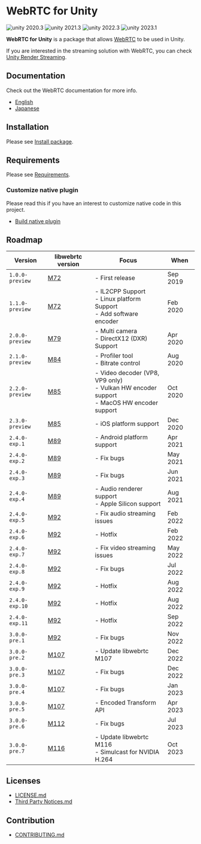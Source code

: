 # WebRTC for Unity

<img src="https://img.shields.io/badge/unity-2020.3-green.svg?style=flat-square" alt="unity 2020.3">
<img src="https://img.shields.io/badge/unity-2021.3-green.svg?style=flat-square" alt="unity 2021.3">
<img src="https://img.shields.io/badge/unity-2022.3-green.svg?style=flat-square" alt="unity 2022.3">
<img src="https://img.shields.io/badge/unity-6000.0-green.svg?style=flat-square" alt="unity 2023.1">

**WebRTC for Unity** is a package that allows [WebRTC](https://webrtc.org) to be used in Unity.

If you are interested in the streaming solution with WebRTC, you can check [Unity Render Streaming](https://github.com/Unity-Technologies/UnityRenderStreaming). 

## Documentation

Check out the WebRTC documentation for more info.

- [English](https://docs.unity3d.com/Packages/com.unity.webrtc@latest/index.html)
- [Japanese](https://docs.unity3d.com/ja/Packages/com.unity.webrtc@latest/index.html)

## Installation

Please see [Install package](Documentation~/install.md).

## Requirements

Please see [Requirements](Documentation~/index.md#requirements).

### Customize native plugin

Please read this if you have an interest to customize native code in this project.

- [Build native plugin](Plugin~/README.md)

## Roadmap

| Version | libwebrtc version | Focus | When | 
| ------- | ----------------- | ----- | ---- |
| `1.0.0-preview` | [M72](https://groups.google.com/d/msg/discuss-webrtc/3h4y0fimHwg) | - First release | Sep 2019 |    
| `1.1.0-preview` | [M72](https://groups.google.com/d/msg/discuss-webrtc/3h4y0fimHwg) | - IL2CPP Support<br> - Linux platform Support<br/> - Add software encoder | Feb 2020 |
| `2.0.0-preview` | [M79](https://groups.google.com/d/msg/discuss-webrtc/Ozvbd0p7Q1Y) | - Multi camera <br>- DirectX12 (DXR) Support | Apr 2020 |
| `2.1.0-preview` | [M84](https://groups.google.com/g/discuss-webrtc/c/MRAV4jgHYV0) | - Profiler tool <br>- Bitrate control | Aug 2020 |
| `2.2.0-preview` | [M85](https://groups.google.com/g/discuss-webrtc/c/Qq3nsR2w2HU) | - Video decoder (VP8, VP9 only) <br>- Vulkan HW encoder support <br>- MacOS HW encoder support | Oct 2020 |
| `2.3.0-preview` | [M85](https://groups.google.com/g/discuss-webrtc/c/Qq3nsR2w2HU) | - iOS platform support | Dec 2020 |
| `2.4.0-exp.1` | [M89](https://groups.google.com/g/discuss-webrtc/c/Zrsn2hi8FV0) | - Android platform support | Apr 2021 |
| `2.4.0-exp.2` | [M89](https://groups.google.com/g/discuss-webrtc/c/Zrsn2hi8FV0) | - Fix bugs | May 2021 |
| `2.4.0-exp.3` | [M89](https://groups.google.com/g/discuss-webrtc/c/Zrsn2hi8FV0) | - Fix bugs | Jun 2021 |
| `2.4.0-exp.4` | [M89](https://groups.google.com/g/discuss-webrtc/c/Zrsn2hi8FV0) | - Audio renderer support <br>- Apple Silicon support | Aug 2021 |
| `2.4.0-exp.5` | [M92](https://groups.google.com/g/discuss-webrtc/c/hks5zneZJbo) | - Fix audio streaming issues | Feb 2022 |
| `2.4.0-exp.6` | [M92](https://groups.google.com/g/discuss-webrtc/c/hks5zneZJbo) | - Hotfix | Feb 2022 |
| `2.4.0-exp.7` | [M92](https://groups.google.com/g/discuss-webrtc/c/hks5zneZJbo) | - Fix video streaming issues | May 2022 |
| `2.4.0-exp.8` | [M92](https://groups.google.com/g/discuss-webrtc/c/hks5zneZJbo) | - Fix bugs | Jul 2022 |
| `2.4.0-exp.9` | [M92](https://groups.google.com/g/discuss-webrtc/c/hks5zneZJbo) | - Hotfix | Aug 2022 |
| `2.4.0-exp.10` | [M92](https://groups.google.com/g/discuss-webrtc/c/hks5zneZJbo) | - Hotfix | Aug 2022 |
| `2.4.0-exp.11` | [M92](https://groups.google.com/g/discuss-webrtc/c/hks5zneZJbo) | - Hotfix | Sep 2022 |
| `3.0.0-pre.1` | [M92](https://groups.google.com/g/discuss-webrtc/c/hks5zneZJbo)  | - Fix bugs | Nov 2022 |
| `3.0.0-pre.2` | [M107](https://groups.google.com/g/discuss-webrtc/c/StVFkKuSRc8) | - Update libwebrtc M107 | Dec 2022 |
| `3.0.0-pre.3` | [M107](https://groups.google.com/g/discuss-webrtc/c/StVFkKuSRc8) | - Fix bugs | Dec 2022 |
| `3.0.0-pre.4` | [M107](https://groups.google.com/g/discuss-webrtc/c/StVFkKuSRc8) | - Fix bugs | Jan 2023 |
| `3.0.0-pre.5` | [M107](https://groups.google.com/g/discuss-webrtc/c/StVFkKuSRc8) | - Encoded Transform API | Apr 2023 |
| `3.0.0-pre.6` | [M112](https://groups.google.com/g/discuss-webrtc/c/V-XFau9W9gY) | - Fix bugs | Jul 2023 |
| `3.0.0-pre.7` | [M116](https://groups.google.com/g/discuss-webrtc/c/bEsO8Lz7psE) | - Update libwebrtc M116 <br>- Simulcast for NVIDIA H.264 | Oct 2023 |

## Licenses

- [LICENSE.md](LICENSE.md)
- [Third Party Notices.md](Third%20Party%20Notices.md)

## Contribution
- [CONTRIBUTING.md](CONTRIBUTING.md)
